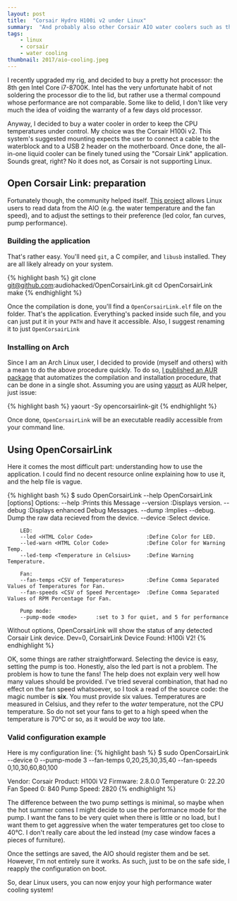 ```yaml
---
layout: post
title:  "Corsair Hydro H100i v2 under Linux"
summary:  "And probably also other Corsair AIO water coolers such as the H115i"
tags:
    - linux
    - corsair
    - water cooling
thumbnail: 2017/aio-cooling.jpeg
---
```


I recently upgraded my rig, and decided to buy a pretty hot processor: the 8th gen Intel Core i7-8700K.
Intel has the very unfortunate habit of not soldering the processor die to the lid, but rather use a thermal compound whose performance are not comparable.
Some like to delid, I don't like very much the idea of voiding the warranty of a few days old processor.

Anyway, I decided to buy a water cooler in order to keep the CPU temperatures under control.
My choice was the Corsair H100i v2.
This system's suggested mounting expects the user to connect a cable to the waterblock and to a USB 2 header on the motherboard.
Once done, the all-in-one liquid cooler can be finely tuned using the "Corsair Link" application.
Sounds great, right? No it does not, as Corsair is not supporting Linux.

## Open Corsair Link: preparation

Fortunately though, the community helped itself.
[This project](https://github.com/audiohacked/OpenCorsairLink) allows Linux users to read data from the AIO (e.g. the water temperature and the fan speed), and to adjust the settings to their preference (led color, fan curves, pump performance).

### Building the application

That's rather easy. You'll need `git`, a C compiler, and `libusb` installed. They are all likely already on your system.

{% highlight bash %}
git clone git@github.com:audiohacked/OpenCorsairLink.git
cd OpenCorsairLink
make
{% endhighlight %}

Once the compilation is done, you'll find a `OpenCorsairLink.elf` file on the folder. That's the application. Everything's packed inside such file, and you can just put it in your `PATH` and have it accessible. Also, I suggest renaming it to just `OpenCorsairLink`

### Installing on Arch

Since I am an Arch Linux user, I decided to provide (myself and others) with a mean to do the above procedure quickly.
To do so, [I published an AUR package](https://aur.archlinux.org/packages/opencorsairlink-git/) that automatizes the compilation and installation procedure, that can be done in a single shot.
Assuming you are using [yaourt](https://archlinux.fr/yaourt-en) as AUR helper, just issue:

{% highlight bash %}
yaourt -Sy opencorsairlink-git
{% endhighlight %}

Once done, `OpenCorsairLink` will be an executable readily accessible from your command line.

## Using OpenCorsairLink

Here it comes the most difficult part: understanding how to use the application.
I could find no decent resource online explaining how to use it, and the help file is vague.

{% highlight bash %}
$ sudo OpenCorsairLink --help
OpenCorsairLink [options]
Options:
        --help                          :Prints this Message
        --version                       :Displays version.
        --debug                         :Displays enhanced Debug Messages.
        --dump                          :Implies --debug. Dump the raw data recieved from the device.
        --device <Device Number>        :Select device.

        LED:
        --led <HTML Color Code>                 :Define Color for LED.
        --led-warn <HTML Color Code>            :Define Color for Warning Temp.
        --led-temp <Temperature in Celsius>     :Define Warning Temperature.

        Fan:
        --fan-temps <CSV of Temperatures>       :Define Comma Separated Values of Temperatures for Fan.
        --fan-speeds <CSV of Speed Percentage>  :Define Comma Separated Values of RPM Percentage for Fan.

        Pump mode:
        --pump-mode <mode>      :set to 3 for quiet, and 5 for performance

 Without options, OpenCorsairLink will show the status of any detected Corsair Link device.
Dev=0, CorsairLink Device Found: H100i V2!
{% endhighlight %}

OK, some things are rather straightforward.
Selecting the device is easy, setting the pump is too.
Honestly, also the led part is not a problem.
The problem is how to tune the fans!
The help does not explain very well how many values should be provided.
I've tried several combination, that had no effect on the fan speed whatsoever, so I took a read of the source code: the magic number is **six**.
You must provide six values.
Temperatures are measured in Celsius, and they refer to the *water* temperature, not the CPU temperature.
So do not set your fans to get to a high speed when the temperature is 70°C or so, as it would be *way* too late.

### Valid configuration example

Here is my configuration line:
{% highlight bash %}
$ sudo OpenCorsairLink --device 0 --pump-mode 3 --fan-temps 0,20,25,30,35,40 --fan-speeds 0,10,30,60,80,100

Vendor: Corsair
Product: H100i V2
Firmware: 2.8.0.0
Temperature 0: 22.20
Fan Speed 0: 840
Pump Speed: 2820
{% endhighlight %}

The difference between the two pump settings is minimal, so maybe when the hot summer comes I might decide to use the performance mode for the pump.
I want the fans to be very quiet  when there is little or no load, but I want them to get aggressive when the water temperatures get too close to 40°C.
I don't really care about the led instead (my case window faces a pieces of furniture).

Once the settings are saved, the AIO should register them and be set.
However, I'm not entirely sure it works.
As such, just to be on the safe side, I reapply the configuration on boot.

So, dear Linux users, you can now enjoy your high performance water cooling system!

